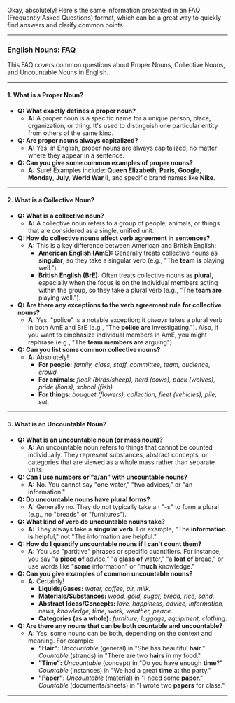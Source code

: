 Okay, absolutely! Here's the same information presented in an FAQ (Frequently Asked Questions) format, which can be a great way to quickly find answers and clarify common points.

---

### English Nouns: FAQ

This FAQ covers common questions about Proper Nouns, Collective Nouns, and Uncountable Nouns in English.

---

#### 1. What is a Proper Noun?

- **Q: What exactly defines a proper noun?**
    - **A:** A proper noun is a specific name for a unique person, place, organization, or thing. It's used to distinguish one particular entity from others of the same kind.
- **Q: Are proper nouns always capitalized?**
    - **A:** Yes, in English, proper nouns are always capitalized, no matter where they appear in a sentence.
- **Q: Can you give some common examples of proper nouns?**
    - **A:** Sure! Examples include: **Queen Elizabeth**, **Paris**, **Google**, **Monday**, **July**, **World War II**, and specific brand names like **Nike**.

---

#### 2. What is a Collective Noun?

- **Q: What is a collective noun?**
    - **A:** A collective noun refers to a group of people, animals, or things that are considered as a single, unified unit.
- **Q: How do collective nouns affect verb agreement in sentences?**
    - **A:** This is a key difference between American and British English:
        - **American English (AmE):** Generally treats collective nouns as **singular**, so they take a singular verb (e.g., "The **team is** playing well.").
        - **British English (BrE):** Often treats collective nouns as **plural**, especially when the focus is on the individual members acting within the group, so they take a plural verb (e.g., "The **team are** playing well.").
- **Q: Are there any exceptions to the verb agreement rule for collective nouns?**
    - **A:** Yes, "police" is a notable exception; it _always_ takes a plural verb in both AmE and BrE (e.g., "The **police are** investigating."). Also, if you want to emphasize individual members in AmE, you might rephrase (e.g., "The **team members are** arguing").
- **Q: Can you list some common collective nouns?**
    - **A:** Absolutely!
        - **For people:** _family, class, staff, committee, team, audience, crowd._
        - **For animals:** _flock (birds/sheep), herd (cows), pack (wolves), pride (lions), school (fish)._
        - **For things:** _bouquet (flowers), collection, fleet (vehicles), pile, set._

---

#### 3. What is an Uncountable Noun?

- **Q: What is an uncountable noun (or mass noun)?**
    - **A:** An uncountable noun refers to things that cannot be counted individually. They represent substances, abstract concepts, or categories that are viewed as a whole mass rather than separate units.
- **Q: Can I use numbers or "a/an" with uncountable nouns?**
    - **A:** No. You cannot say "one water," "two advices," or "an information."
- **Q: Do uncountable nouns have plural forms?**
    - **A:** Generally no. They do not typically take an "-s" to form a plural (e.g., no "breads" or "furnitures").
- **Q: What kind of verb do uncountable nouns take?**
    - **A:** They always take a **singular verb**. For example, "The **information is** helpful," not "The information are helpful."
- **Q: How do I quantify uncountable nouns if I can't count them?**
    - **A:** You use "partitive" phrases or specific quantifiers. For instance, you say "a **piece of** advice," "a **glass of** water," "a **loaf of** bread," or use words like "**some** information" or "**much** knowledge."
- **Q: Can you give examples of common uncountable nouns?**
    - **A:** Certainly!
        - **Liquids/Gases:** _water, coffee, air, milk._
        - **Materials/Substances:** _wood, gold, sugar, bread, rice, sand._
        - **Abstract Ideas/Concepts:** _love, happiness, advice, information, news, knowledge, time, work, weather, peace._
        - **Categories (as a whole):** _furniture, luggage, equipment, clothing._
- **Q: Are there any nouns that can be both countable and uncountable?**
    - **A:** Yes, some nouns can be both, depending on the context and meaning. For example:
        - **"Hair":** _Uncountable_ (general) in "She has beautiful **hair**." _Countable_ (strands) in "There are two **hairs** in my food."
        - **"Time":** _Uncountable_ (concept) in "Do you have enough **time**?" _Countable_ (instances) in "We had a great **time** at the party."
        - **"Paper":** _Uncountable_ (material) in "I need some **paper**." _Countable_ (documents/sheets) in "I wrote two **papers** for class."

---